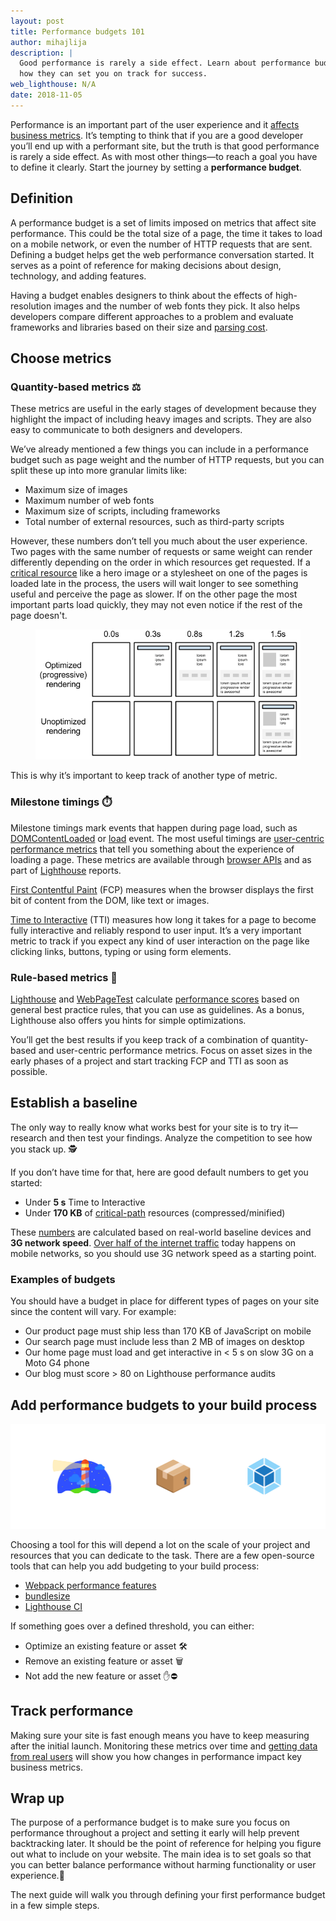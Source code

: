 ```yaml
---
layout: post
title: Performance budgets 101
author: mihajlija
description: |
  Good performance is rarely a side effect. Learn about performance budgets and
  how they can set you on track for success.
web_lighthouse: N/A
date: 2018-11-05
---
```


Performance is an important part of the user experience and it [affects business metrics](https://wpostats.com/). It’s tempting to think that if you are a good developer you’ll end up with a performant site, but the truth is that good performance is rarely a side effect. As with most other things—to reach a goal you have to define it clearly. Start the journey by setting a **performance budget**. 

## Definition

A performance budget is a set of limits imposed on metrics that affect site performance. This could be the total size of a page, the time it takes to load on a mobile network, or even the number of HTTP requests that are sent. Defining a budget helps get the web performance conversation started. It serves as a point of reference for making decisions about design, technology, and adding features.

Having a budget enables designers to think about the effects of high-resolution images and the number of web fonts they pick. It also helps developers compare different approaches to a problem and evaluate frameworks and libraries based on their size and [parsing cost](https://medium.com/@addyosmani/the-cost-of-javascript-in-2018-7d8950fbb5d4).

## Choose metrics

### Quantity-based metrics ⚖️

These metrics are useful in the early stages of development because they highlight the impact of including heavy images and scripts. They are also easy to communicate to both designers and developers. 

We’ve already mentioned a few things you can include in a performance budget such as page weight and the number of HTTP requests, but you can split these up into more granular limits like:

* Maximum size of images 
* Maximum number of web fonts
* Maximum size of scripts, including frameworks
* Total number of external resources, such as third-party scripts

However, these numbers don’t tell you much about the user experience. Two pages with the same number of requests or same weight can render differently depending on the order in which resources get requested. If a [critical resource](https://developers.google.com/web/fundamentals/performance/critical-rendering-path/) like a hero image or a stylesheet on one of the pages is loaded late in the process, the users will wait longer to see something useful and perceive the page as slower. If on the other page the most important parts load quickly, they may not even notice if the rest of the page doesn't. 

<figure class="w-figure w-figure--center">
  <img src="./progressive-page-rendering.png" alt="Image of progressive page rendering based on the critical-path" class="w-screenshot">
</figure>

This is why it’s important to keep track of another type of metric.

### Milestone timings ⏱️

Milestone timings mark events that happen during page load, such as [DOMContentLoaded](https://developer.mozilla.org/en-US/docs/Web/Events/DOMContentLoaded) or [load](https://developer.mozilla.org/en-US/docs/Web/Events/load) event. The most useful timings are [user-centric performance metrics](https://developers.google.com/web/fundamentals/performance/user-centric-performance-metrics) that tell you something about the experience of loading a page. These metrics are available through [browser APIs](https://developers.google.com/web/fundamentals/performance/user-centric-performance-metrics#measuring_these_metrics_on_real_users_devices) and as part of [Lighthouse](https://developers.google.com/web/tools/lighthouse/) reports.

[First Contentful Paint](https://developers.google.com/web/tools/lighthouse/audits/first-contentful-paint) (FCP) measures when the browser displays the first bit of content from the DOM, like text or images. 

[Time to Interactive](https://developers.google.com/web/fundamentals/performance/user-centric-performance-metrics#time_to_interactive) (TTI) measures how long it takes for a page to become fully interactive and reliably respond to user input. It’s a very important metric to track if you expect any kind of user interaction on the page like clicking links, buttons, typing or using form elements. 

### Rule-based metrics 💯

[Lighthouse](https://developers.google.com/web/tools/lighthouse/) and [WebPageTest](https://www.webpagetest.org/) calculate [performance scores](https://developers.google.com/web/tools/lighthouse/scoring#perf-scoring) based on general best practice rules, that you can use as guidelines. As a bonus, Lighthouse also offers you hints for simple optimizations.

You’ll get the best results if you keep track of a combination of quantity-based and user-centric performance metrics. Focus on asset sizes in the early phases of a project and start tracking FCP and TTI as soon as possible. 

## Establish a baseline

The only way to really know what works best for your site is to try it—research and then test your findings. Analyze the competition to see how you stack up. 🕵️

If you don’t have time for that, here are good default numbers to get you started:

* Under **5 s** Time to Interactive 
* Under **170 KB** of [critical-path](https://developers.google.com/web/fundamentals/performance/critical-rendering-path/) resources (compressed/minified)

These [numbers](https://infrequently.org/2017/10/can-you-afford-it-real-world-web-performance-budgets/) are calculated based on real-world baseline devices and **3G network speed**. [Over half of the internet traffic](https://www.statista.com/statistics/277125/share-of-website-traffic-coming-from-mobile-devices/) today happens on mobile networks, so you should use 3G network speed as a starting point.

### Examples of budgets

You should have a budget in place for different types of pages on your site since the content will vary. For example:

* Our product page must ship less than 170 KB of JavaScript on mobile
* Our search page must include less than 2 MB of images on desktop
* Our home page must load and get interactive in < 5 s on slow 3G on a Moto G4 phone
* Our blog must score > 80 on Lighthouse performance audits

## Add performance budgets to your build process

![Webpack, bundlesize and Lighthouse logos](./performance-budgeting-tools.png)

Choosing a tool for this will depend a lot on the scale of your project and resources that you can dedicate to the task. There are a few open-source tools that can help you add budgeting to your build process: 

* [Webpack performance features](https://webpack.js.org/configuration/performance/)
* [bundlesize](https://github.com/siddharthkp/bundlesize)
* [Lighthouse CI](https://github.com/ebidel/lighthouse-ci)

If something goes over a defined threshold, you can either: 

* Optimize an existing feature or asset 🛠️
* Remove an existing feature or asset 🗑️
* Not add the new feature or asset ✋⛔

## Track performance 

Making sure your site is fast enough means you have to keep measuring after the initial launch. Monitoring these metrics over time and [getting data from real users](https://developers.google.com/web/fundamentals/performance/navigation-and-resource-timing/) will show you how changes in performance impact key business metrics. 

## Wrap up

The purpose of a performance budget is to make sure you focus on performance throughout a project and setting it early will help prevent backtracking later. It should be the point of reference for helping you figure out what to include on your website. The main idea is to set goals so that you can better balance performance without harming functionality or user experience.🎯

The next guide will walk you through defining your first performance budget in a few simple steps.
